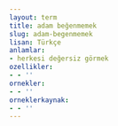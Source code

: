 ```yaml
---
layout: term
title: adam beğenmemek
slug: adam-begenmemek
lisan: Türkçe
anlamlar:
- herkesi değersiz görmek
ozellikler:
- - ''
ornekler:
- - ''
orneklerkaynak:
- - ''
---
```

